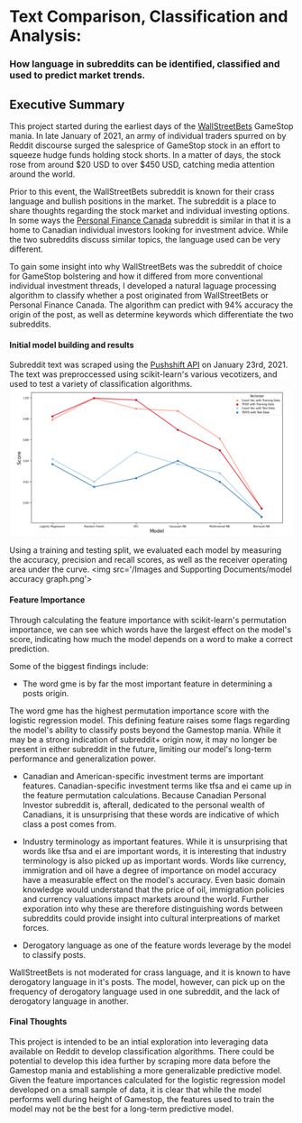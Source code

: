 # Text Comparison, Classification and Analysis:
### How language in subreddits can be identified, classified and used to predict market trends.

## Executive Summary

This project started during the earliest days of the [WallStreetBets](https://www.reddit.com/r/wallstreetbets/) GameStop mania. In late January of 2021,  an army of individual traders spurred on by Reddit discourse surged the salesprice of GameStop stock in an effort to squeeze hudge funds holding stock shorts. In a matter of days, the stock rose from around $20 USD to over $450 USD, catching media attention around the world. 

Prior to this event, the WallStreetBets subreddit is known for their crass language and bullish positions in the market. The subreddit is a place to share thoughts regarding the stock market and individual investing options. In some ways the [Personal Finance Canada](https://www.reddit.com/r/PersonalFinanceCanada/) subreddit is similar in that it is a home to Canadian individual investors looking for investment advice. While the two subreddits discuss similar topics, the language used can be very different. 

To gain some insight into why WallStreetBets was the subreddit of choice for GameStop bolstering and how it differed from more conventional individual investment threads, I developed a natural laguage processing algorithm to classify whether a post originated from WallStreetBets or Personal Finance Canada. The algorithm can predict with 94% accuracy the origin of the post, as well as determine keywords which differentiate the two subreddits. 

#### Initial model building and results

Subreddit text was scraped using the [Pushshift API](https://pushshift.io/api-parameters/) on January 23rd, 2021. The text was preproccessed using scikit-learn's various vecotizers, and used to test a variety of classification algorithms.
<img src = 'Images and Supporting Documents/model accuracy graph.png'/>

Using a training and testing split, we evaluated each model by measuring the accuracy, precision and recall scores, as well as the receiver operating area under the curve. <img src='/Images and Supporting Documents/model accuracy graph.png'\>



#### Feature Importance

Through calculating the feature importance with scikit-learn's permutation importance, we can see which words have the largest effect on the model's score, indicating how much the model depends on a word to make a correct prediction. 

Some of the biggest findings include:
 - The word gme is by far the most important feature in determining a posts origin.
 
The word gme has the highest permutation importance score with the logistic regression model. This defining feature raises some flags regarding the model's ability to classify posts beyond the Gamestop mania. While it may be a strong indication of subreddit+ origin now, it may no longer be present in either subreddit in the future, limiting our model's long-term performance and generalization power.  
 
 - Canadian and American-specific investment terms are important features. 
Canadian-specific investment terms like tfsa and ei came up in the feature permutation calculations. Because Canadian Personal Investor subreddit is, afterall, dedicated to the personal wealth of Canadians, it is unsurprising that these words are indicative of which class a post comes from.

 - Industry terminology as important features.
While it is unsurprising that words like tfsa and ei are important words, it is interesting that industry terminology is also picked up as important words. Words like currency, immigration and oil have a degree of importance on model accuracy have a measurable effect on the model's accuracy. Even basic domain knowledge would understand that the price of oil, immigration policies and currency valuations impact markets around the world. Further exporation into why these are therefore distinguishing words between subreddits could provide insight into cultural interpreations of market forces.  

 - Derogatory language as one of the feature words leverage by the model to classify posts.
 
 WallStreetBets is not moderated for crass language, and it is known to have derogatory language in it's posts. The model, however, can pick up on the frequency of derogatory language used in one subreddit, and the lack of derogatory language in another. 


#### Final Thoughts

This project is intended to be an intial exploration into leveraging data available on Reddit to develop classification algorithms. There could be potential to develop this idea further by scraping more data before the Gamestop mania and establishing a more generalizable predictive model. Given the feature importances calculated for the logistic regression model developed on a small sample of data, it is clear that while the model performs well during height of Gamestop, the features used to train the model may not be the best for a long-term predictive model.  

